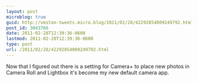 ```yaml
---
layout: post
microblog: true
guid: http://vmstan-tweets.micro.blog/2011/02/28/42292854009249792.html
post_id: 3043766
date: 2011-02-28T12:39:36-0600
lastmod: 2011-02-28T12:39:36-0600
type: post
url: /2011/02/28/42292854009249792.html
---
```

Now that I figured out there is a setting for Camera+ to place new photos in Camera Roll and Lightbox it's become my new default camera app.
